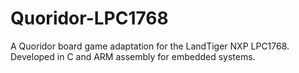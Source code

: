 # Quoridor-LPC1768
A Quoridor board game adaptation for the LandTiger NXP LPC1768. Developed in C and ARM assembly for embedded systems.
